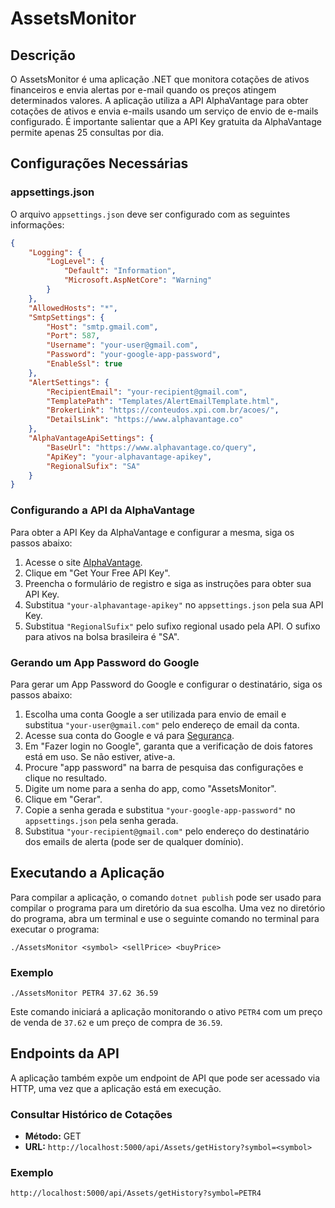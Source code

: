 # AssetsMonitor

## Descrição

O AssetsMonitor é uma aplicação .NET que monitora cotações de ativos financeiros e envia alertas por e-mail quando os preços atingem determinados valores. A aplicação utiliza a API AlphaVantage para obter cotações de ativos e envia e-mails usando um serviço de envio de e-mails configurado. É importante salientar que a API Key gratuita da AlphaVantage permite apenas 25 consultas por dia.

## Configurações Necessárias

### appsettings.json

O arquivo `appsettings.json` deve ser configurado com as seguintes informações:
```json
{
    "Logging": {
        "LogLevel": {
            "Default": "Information",
            "Microsoft.AspNetCore": "Warning"
        }
    },
    "AllowedHosts": "*",
    "SmtpSettings": {
        "Host": "smtp.gmail.com",
        "Port": 587,
        "Username": "your-user@gmail.com",
        "Password": "your-google-app-password",
        "EnableSsl": true
    },
    "AlertSettings": {
        "RecipientEmail": "your-recipient@gmail.com",
        "TemplatePath": "Templates/AlertEmailTemplate.html",
        "BrokerLink": "https://conteudos.xpi.com.br/acoes/",
        "DetailsLink": "https://www.alphavantage.co"
    },
    "AlphaVantageApiSettings": {
        "BaseUrl": "https://www.alphavantage.co/query",
        "ApiKey": "your-alphavantage-apikey",
        "RegionalSufix": "SA"
    }
}
```
### Configurando a API da AlphaVantage

Para obter a API Key da AlphaVantage e configurar a mesma, siga os passos abaixo:

1. Acesse o site [AlphaVantage](https://www.alphavantage.co/).
2. Clique em "Get Your Free API Key".
3. Preencha o formulário de registro e siga as instruções para obter sua API Key.
4. Substitua `"your-alphavantage-apikey"` no `appsettings.json` pela sua API Key.
5. Substitua `"RegionalSufix"` pelo sufixo regional usado pela API. O sufixo para ativos na bolsa brasileira é "SA".

### Gerando um App Password do Google 

Para gerar um App Password do Google e configurar o destinatário, siga os passos abaixo:

1. Escolha uma conta Google a ser utilizada para envio de email e substitua `"your-user@gmail.com"` pelo endereço de email da conta.
2. Acesse sua conta do Google e vá para [Segurança](https://myaccount.google.com/security).
3. Em "Fazer login no Google", garanta que a verificação de dois fatores está em uso. Se não estiver, ative-a.
4. Procure "app password" na barra de pesquisa das configurações e clique no resultado.
5. Digite um nome para a senha do app, como "AssetsMonitor".
6. Clique em "Gerar".
7. Copie a senha gerada e substitua `"your-google-app-password"` no `appsettings.json` pela senha gerada.
8. Substitua `"your-recipient@gmail.com"` pelo endereço do destinatário dos emails de alerta (pode ser de qualquer domínio).

## Executando a Aplicação

Para compilar a aplicação, o comando `dotnet publish` pode ser usado para compilar o programa para um diretório da sua escolha. Uma vez no diretório do programa, abra um terminal e use o seguinte comando no terminal para executar o programa:

```
./AssetsMonitor <symbol> <sellPrice> <buyPrice>
```

### Exemplo
```
./AssetsMonitor PETR4 37.62 36.59
```
Este comando iniciará a aplicação monitorando o ativo `PETR4` com um preço de venda de `37.62` e um preço de compra de `36.59`.

## Endpoints da API

A aplicação também expõe um endpoint de API que pode ser acessado via HTTP, uma vez que a aplicação está em execução.

### Consultar Histórico de Cotações

- **Método:** GET
- **URL:** `http://localhost:5000/api/Assets/getHistory?symbol=<symbol>`

### Exemplo
```
http://localhost:5000/api/Assets/getHistory?symbol=PETR4
```
